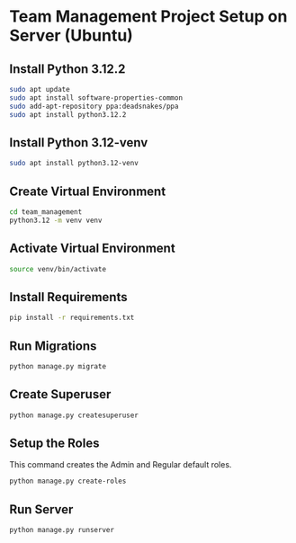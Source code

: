 # Team Management Project Setup on Server (Ubuntu)

## Install Python 3.12.2

```bash
sudo apt update
sudo apt install software-properties-common
sudo add-apt-repository ppa:deadsnakes/ppa
sudo apt install python3.12.2
```

## Install Python 3.12-venv

```bash
sudo apt install python3.12-venv
```

## Create Virtual Environment

```bash
cd team_management
python3.12 -m venv venv
```

## Activate Virtual Environment

```bash
source venv/bin/activate
```

## Install Requirements

```bash
pip install -r requirements.txt
```

## Run Migrations

```bash
python manage.py migrate
```

## Create Superuser

```bash
python manage.py createsuperuser
```

## Setup the Roles

This command creates the Admin and Regular default roles.

```bash
python manage.py create-roles
```

## Run Server

```bash
python manage.py runserver
```

